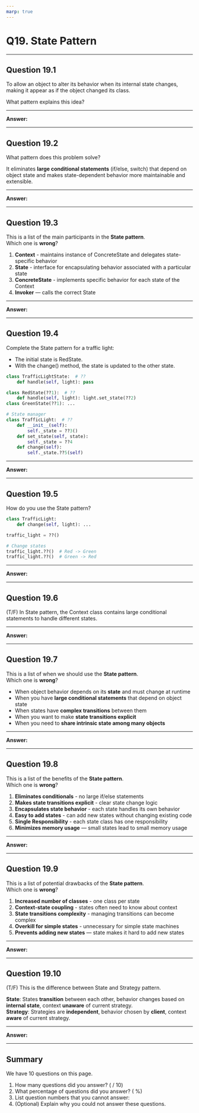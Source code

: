 ```yaml
---
marp: true
---
```


# Q19. State Pattern

---

## Question 19.1

To allow an object to alter its behavior when its internal state changes, making it appear as if the object changed its class.  

What pattern explains this idea?

---

**Answer:**  


---

## Question 19.2

What pattern does this problem solve?

It eliminates **large conditional statements** (if/else, switch) that depend on object state and makes state-dependent behavior more maintainable and extensible.

---

**Answer:**


---

## Question 19.3

This is a list of the main participants in the **State pattern**.  
Which one is **wrong**?

1. **Context** - maintains instance of ConcreteState and delegates state-specific behavior
2. **State** - interface for encapsulating behavior associated with a particular state
3. **ConcreteState** - implements specific behavior for each state of the Context
4. **Invoker** — calls the correct State

---

**Answer:**


---

## Question 19.4

Complete the State pattern for a traffic light:

- The initial state is RedState.
- With the change() method, the state is updated to the other state.

```python
class TrafficLightState:  # ??
    def handle(self, light): pass

class RedState(??1):  # ??
    def handle(self, light): light.set_state(??2)
class GreenState(??1): ...

# State manager
class TrafficLight:  # ??
    def __init__(self):
        self._state = ??3()
    def set_state(self, state):
        self._state = ??4
    def change(self):
        self._state.??5(self)
```

---

**Answer:**


---

## Question 19.5

How do you use the State pattern?

```python
class TrafficLight:
    def change(self, light): ...

traffic_light = ??()

# Change states
traffic_light.??()  # Red -> Green
traffic_light.??()  # Green -> Red  
```

---

**Answer:**


---

## Question 19.6

(T/F) In State pattern, the Context class contains large conditional statements to handle different states.

---

**Answer:**


---

## Question 19.7

This is a list of when we should use the **State pattern**.  
Which one is **wrong**?

- When object behavior depends on its **state** and must change at runtime
- When you have **large conditional statements** that depend on object state
- When states have **complex transitions** between them
- When you want to make **state transitions explicit**
- When you need to **share intrinsic state among many objects**

---

**Answer:**


---

## Question 19.8

This is a list of the benefits of the **State pattern**.  
Which one is **wrong**?

1. **Eliminates conditionals** - no large if/else statements
2. **Makes state transitions explicit** - clear state change logic
3. **Encapsulates state behavior** - each state handles its own behavior
4. **Easy to add states** - can add new states without changing existing code
5. **Single Responsibility** - each state class has one responsibility
6. **Minimizes memory usage** — small states lead to small memory usage

---

**Answer:**


---

## Question 19.9

This is a list of potential drawbacks of the **State pattern**.  
Which one is **wrong**?

1. **Increased number of classes** - one class per state
2. **Context-state coupling** - states often need to know about context
3. **State transitions complexity** - managing transitions can become complex
4. **Overkill for simple states** - unnecessary for simple state machines
5. **Prevents adding new states** — state makes it hard to add new states  

---

**Answer:**


---

## Question 19.10

(T/F) This is the difference between State and Strategy pattern.

**State**: States **transition** between each other, behavior changes based on **internal state**, context **unaware** of current strategy.  
**Strategy**: Strategies are **independent**, behavior chosen by **client**, context **aware** of current strategy.  

---

**Answer:**  


---

## Summary

We have 10 questions on this page.

1. How many questions did you answer? ( / 10)
2. What percentage of questions did you answer? (  %)
3. List question numbers that you cannot answer:
4. (Optional) Explain why you could not answer these questions.
